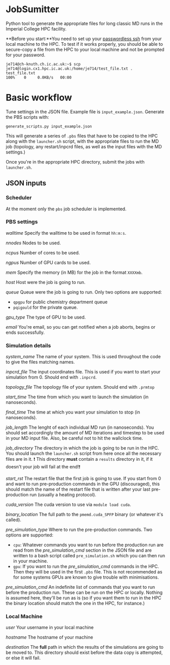 # JobSumitter
Python tool to generate the appropriate files for long classic MD runs in the Imperial College HPC facility.

**Before you start:**You need to set up your [passwordless ssh](http://www.linuxproblem.org/art_9.html) from your local machine to the HPC.
To test if it works properly, you should be able to secure-copy a file from the HPC to your local machine
and not be prompted for your password. 
```
je714@ch-knuth.ch.ic.ac.uk:~$ scp je714@login.cx1.hpc.ic.ac.uk:/home/je714/test_file.txt .
test_file.txt                                                                                                                                      100%    0     0.0KB/s   00:00
```
# Basic workflow
Tune settings in the JSON file. Example file is `input_example.json`.
Generate the PBS scripts with:

```
generate_scripts.py input_example.json
```
This will generate a series of `.pbs` files that have to be copied to the HPC along with the `launcher.sh` script, with the appropriate
files to run the MD job (topology, any restart/inpcrd files, as well as the input files with the MD settings.)

Once you're in the appropriate HPC directory, submit the jobs with `launcher.sh`.

## JSON inputs

### Scheduler
At the moment only the `pbs` job scheduler is implemented.

### PBS settings
*walltime* Specify the walltime to be used in format `hh:m:s`.

*nnodes* Nodes to be used.

*ncpus* Number of cores to be used.

*ngpus* Number of GPU cards to be used.

*mem* Specify the memory (in MB) for the job in the format `XXXXmb`.

*host* Host were the job is going to run.

*queue* Queue were the job is going to run. Only two options are supported:
* `qpgpu` for public chemistry department queue
* `pqigould` for the private queue.

*gpu_type* The type of GPU to be used. 

*email* You're email, so you can get notified when a job aborts, begins or ends successfully.

### Simulation details
*system_name* The name of your system. This is used throughout the code to give the files matching names.

*inpcrd_file* The input coordinates file. This is used if you want to start your simulation from 0. Should end with `.inpcrd`.

*topology_file* The topology file of your system. Should end with `.prmtop`

*start_time* The time from which you want to launch the simulation (in nanoseconds).

*final_time* The time at which you want your simulation to stop (in nanoseconds).

*job_length* The lenght of each individual MD run (in nanoseconds). You should set accordingly the amount of MD iterations and timestep to
be used in your MD input file. Also, be careful not to hit the wallclock time.

*job_directory* The directory in which the job is going to be run in the HPC. You should launch the `launcher.sh` script 
from here once all the necessary files are in it. :exclamation: This directory **must** contain a `results` directory in it,
if it doesn't your job will fail at the end!:exclamation:

*start_rst* The restart file that the first job is going to use. If you start from 0 and want to run pre-production commands
in the GPU (discouraged), this should match the name of the restart file that is written after your last pre-production run 
(usually a heating protocol).

*cuda_version* The cuda version to use via `module load cuda`.

*binary_location* The full path to the `pmemd.cuda_SPFP` binary (or whatever it's called).

*pre_simulation_type* Where to run the pre-production commands. Two options are supported:

* `cpu`: Whatever commands you want to run before the production run are read from the *pre_simulation_cmd*
        section in the JSON file and are written to a bash script called `pre_simulation.sh` which you can then
        run in your machine.
* `gpu`: If you want to run the *pre_simulation_cmd* commands in the HPC. Then they will be used in the first
        `.pbs` file. This is not recommended as for some systems GPUs are known to give trouble with minimisations.

*pre_simulation_cmd* An indefinite list of commands that you want to run before the production run. These can be run on the
HPC or locally. Nothing is assumed here, they'll be run as is (so if you want them to run in the HPC the binary location
should match the one in the HPC, for instance.)

### Local Machine
*user* Your username in your local machine

*hostname* The hostname of your machine

*destination* The **full** path in which the results of the simulations are going to be moved to. This directory should
exist before the data copy is attempted, or else it will fail.

